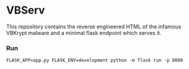 # VBServ
This repository contains the reverse engineered HTML of the infamous VBKrypt malware and a minimal
flask endpoint which serves it.

### Run
```shell
FLASK_APP=app.py FLASK_ENV=development python -m flask run -p 8080
```